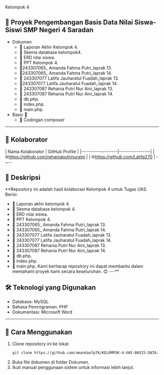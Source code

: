 Kelompok 4
## 📂 Proyek Pengembangan Basis Data Nilai Siswa-Siswi SMP Negeri 4 Saradan
- Dokumen 
  - 📙 Laporan Akhir Kelompok 4.
  - 📗 Skema database kelompok4.
  - 📘 ERD nilai siswa.
  - 📗 PPT Kelompok 4.
  - 📔243307065_ Amanda Fahma Putri_laprak 13.
  - 📔243307065_ Amanda Fahma Putri_laprak 14.
  - 📔 243307077 Latifa Jauharatul Fuadah_laprak 13.
  - 📔243307077 Latifa Jauharatul Fuadah_laprak 14.
  - 📔 243307087 Rehania Putri Nur Aini_laprak 13.
  - 📔 243307087 Rehania Putri Nur Aini_laprak 14.
  - 📓 db.php.
  - 📓 index.php.
  - 📓 main.php.
- Basic 📁
  - 🔧 Codingan composer
---
## 🤝 Kolaborator
| Nama Kolaborator | GitHub Profile |
|----------~-------|----------------|
|  🌐https://github.com/rehaniaputrinuraini |
|  🌐https://github.com/Latifa270 |
-~--
## 📝 Deskripsi
**Repository ini adalah hasil kolaborasi Kelompok 4 untuk Tugas UAS.  
Berisi:
- 📌 Laporan akhir kelompok 4.
- 📌 Skema database kelompok 4.  
- 📌 ERD nilai siswa.
- 📌 PPT Kelompok 4.
- 📌  243307065_ Amanda Fahma Putri_laprak 13.
- 📌  243307065_ Amanda Fahma Putri_laprak 14.
- 📌 243307077 Latifa Jauharatul Fuadah_laprak 13.
- 📌 243307077 Latifa Jauharatul Fuadah_laprak 14.
- 📌 243307087 Rehania Putri Nur Aini_laprak 13.
- 📌 243307087 Rehania Putri Nur Aini_laprak 14.
- 📌 db.php.
- 📌 index.php.
- 📌 main.php.
Kami berharap repository ini dapat membantu dalam memahami proyek kami secara keseluruhan. 😊
---**
## 🛠 Teknologi yang Digunakan
- Database: MySQL
- Bahasa Pemrograman: PHP
- Dokumentasi: Microsoft Word 
---
## 🚀 Cara Menggunakan
1. Clone repository ini ke lokal:
   ```bash
   git clone https://github.com/amandaafp76/KELOMPOK-4-UAS-BASIS-DATA.git
2. Buka file dokumen di folder Dokumen.
3. Ikuti manual penggunaan sistem untuk informasi lebih lanjut.
